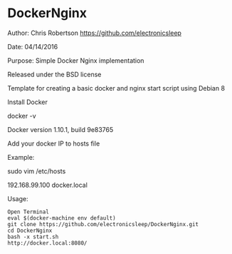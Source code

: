 # DockerNginx

Author: Chris Robertson https://github.com/electronicsleep

Date: 04/14/2016

Purpose: Simple Docker Nginx implementation

Released under the BSD license


Template for creating a basic docker and nginx start script using Debian 8

Install Docker

docker -v

Docker version 1.10.1, build 9e83765

Add your docker IP to hosts file

Example:

sudo vim /etc/hosts

192.168.99.100 	docker.local

Usage:
```
Open Terminal
eval $(docker-machine env default)
git clone https://github.com/electronicsleep/DockerNginx.git
cd DockerNginx
bash -x start.sh
http://docker.local:8080/
```
